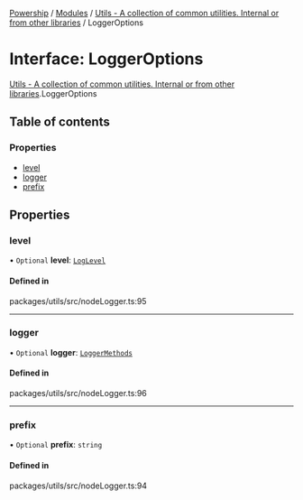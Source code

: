 [Powership](../README.md) / [Modules](../modules.md) / [Utils - A collection of common utilities. Internal or from other libraries](../modules/Utils___A_collection_of_common_utilities__Internal_or_from_other_libraries.md) / LoggerOptions

# Interface: LoggerOptions

[Utils - A collection of common utilities. Internal or from other libraries](../modules/Utils___A_collection_of_common_utilities__Internal_or_from_other_libraries.md).LoggerOptions

## Table of contents

### Properties

- [level](Utils___A_collection_of_common_utilities__Internal_or_from_other_libraries.LoggerOptions.md#level)
- [logger](Utils___A_collection_of_common_utilities__Internal_or_from_other_libraries.LoggerOptions.md#logger)
- [prefix](Utils___A_collection_of_common_utilities__Internal_or_from_other_libraries.LoggerOptions.md#prefix)

## Properties

### level

• `Optional` **level**: [`LogLevel`](../modules/Utils___A_collection_of_common_utilities__Internal_or_from_other_libraries.md#loglevel)

#### Defined in

packages/utils/src/nodeLogger.ts:95

___

### logger

• `Optional` **logger**: [`LoggerMethods`](../modules/Utils___A_collection_of_common_utilities__Internal_or_from_other_libraries.md#loggermethods)

#### Defined in

packages/utils/src/nodeLogger.ts:96

___

### prefix

• `Optional` **prefix**: `string`

#### Defined in

packages/utils/src/nodeLogger.ts:94
